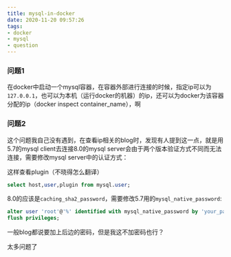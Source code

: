 ```yaml
---
title: mysql-in-docker
date: 2020-11-20 09:57:26
tags:
- docker
- mysql
- question
---
```


### 问题1

在docker中启动一个mysql容器，在容器外部进行连接的时候，指定ip可以为`127.0.0.1`，也可以为本机（运行docker的机器）的ip，还可以为docker为该容器分配的ip（docker inspect container_name），啊

### 问题2

这个问题我自己没有遇到，在查看ip相关的blog时，发现有人提到这一点，就是用5.7的mysql client去连接8.0的mysql server会由于两个版本验证方式不同而无法连接，需要修改mysql server中的认证方式：

这样查看plugin（不晓得怎么翻译）
```sql
select host,user,plugin from mysql.user;
```

8.0的应该是`caching_sha2_password`，需要修改5.7用的`mysql_native_password`:

```sql
alter user 'root'@'%' identified with mysql_native_password by 'your_password';
flush privileges;
```

一般blog都说要加上后边的密码，但是我这不加密码也行？

太多问题了
